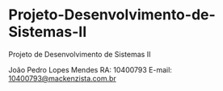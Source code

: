 # Projeto-Desenvolvimento-de-Sistemas-II
Projeto de Desenvolvimento de Sistemas II

João Pedro Lopes Mendes
RA: 10400793
E-mail: 10400793@mackenzista.com.br
